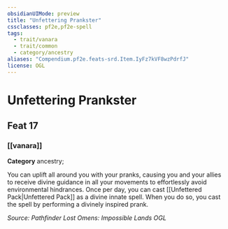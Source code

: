```yaml
---
obsidianUIMode: preview
title: "Unfettering Prankster"
cssclasses: pf2e,pf2e-spell
tags:
  - trait/vanara
  - trait/common
  - category/ancestry
aliases: "Compendium.pf2e.feats-srd.Item.IyFz7kVF8wzPdrfJ"
license: OGL
---
```

# Unfettering Prankster
## Feat 17
### [[vanara]]

**Category** ancestry; 




You can uplift all around you with your pranks, causing you and your allies to receive divine guidance in all your movements to effortlessly avoid environmental hindrances. Once per day, you can cast [[Unfettered Pack|Unfettered Pack]] as a divine innate spell. When you do so, you cast the spell by performing a divinely inspired prank.

*Source: Pathfinder Lost Omens: Impossible Lands*
*OGL*